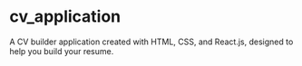 # cv_application
A CV builder application created with HTML, CSS, and React.js, designed to help you build your resume.
